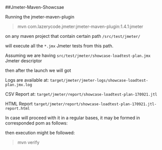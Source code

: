 ##Jmeter-Maven-Showcsae

Running the jmeter-maven-plugin

>mvn com.lazerycode.jmeter:jmeter-maven-plugin:1.4.1:jmeter

on any maven project that contain certain path `/src/test/jmeter/` 

will execute all the `*.jmx` Jmeter tests from this path.

Assuming we are having `src/test/jmeter/showcase-loadtest-plan.jmx` Jmeter descriptor

then after the launch we will got

Logs are available at: `target/jmeter/jmeter-logs/showcase-loadtest-plan.jmx.log`

CSV Report at: `target/jmeter/report/showcase-loadtest-plan-170921.jtl`

HTML Report `target/jmeter/report/showcase-loadtest-plan-170921.jtl-report.html`

In case will proceed with it in a regular bases, it may be formed in corresponded pom as follows:

then execution might be followed:

> mvn verify